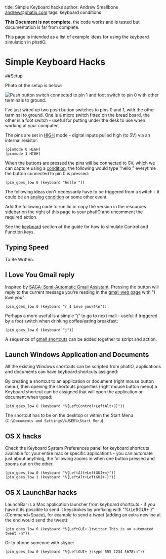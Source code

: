 title:	Simple Keyboard hacks
author:	Andrew Smallbone <andrew@phatio.com>
tags: keyboard conditions

__This Document is not complete__, the code works and is tested but documentation is far from complete.

This page is intended as a list of example ideas for using the keyboard simulation in phatIO.

# Simple Keyboard Hacks

##Setup

Photo of the setup is below:

	
![Push button switch connected to pin 1 and foot switch to pin 0 with other terminals to ground.](setup-100.jpg)


I've just wired up two push button switches to pins 0 and 1, with the other terminal to ground.  One is a micro switch fitted on the bread board, the other is a foot switch - useful for putting under the desk to use when working at your computer.

The pins are set in [HIGH](/guide/basic_io/) mode - digital inputs pulled high (to 5V) via an internal resistor.  

	(pinmode 0 HIGH)
	(pinmode 1 HIGH)


When the buttons are pressed the pins will be connected to 0V, which we can capture using a [condition](/guilde/lio/conditions/), the following would type "hello " everytime the button connected to pin 0 is pressed:

	(pin_goes_low 0 (keyboard "hello "))

The following ideas don't necessarily have to be triggered from a switch - it could be an [analog condition](../ideas/basic_adc/) or some other event.

Add the following code to run.lio or copy the version in the resources sidebar on the right of this page to your phatIO and uncomment the required action.


See the [keyboard](/guide/lio/keyboard) section of the guide for how to simulate Control and Function keys.

## Typing Speed

To Be Written.


## __I Love You__ Gmail reply

Inspired by [SAGA: Semi-Automatic Gmail Assistant](http://milwaukeemakerspace.org/2012/11/automatic-gmail-assistant/).  Pressing the button will reply to the current message you're reading in the [gmail web page](http://mail.google.com/) with "I love you":

	(pin_goes_low 0 (keyboard "r I Love you\t\n"))
	
Perhaps a more useful is a simple "j" to go to next mail - useful if triggered by a foot switch when drinking coffee/eating breakfast:

	(pin_goes_low 0 (keyboard "j"))

A sequence of [gmail shortcuts](http://support.google.com/mail/bin/answer.py?hl=en&answer=6594) can be added together to script and action.

## Launch Windows Application and Documents

All the existing Windows shortcuts can be scripted from phatIO, applications and documents can have keyboard shortcuts assigned:
 
By creating a shortcut to an application or document (right mouse button menu), then opening the shortcuts properties (right mouse button menu) a Keyboard shortcut can be assigned that will open the application or document when typed:

	(pin_goes_low 0 (keyboard "%{LeftControl+LeftAlt+J}"))

The shortcut has to be on the desktop or within the Start Menu (`C:\Documents and Settings\%USER%\Start Menu`).

## OS X hacks
Check the Keyboard System Preferences panel for keyboard shortcuts available for your entire mac or specific applications - you can automate just about anything, the following zooms in when one button pressed and zooms out on the other.

	(pin_goes_low 0 (keyboard "%{LeftAlt+LeftGUI+=}"))
	(pin_goes_low 1 (keyboard "%{LeftAlt+LeftGUI+-}"))



## OS X LaunchBar hacks

LaunchBar is a Mac application launcher from keyboard shortcuts - if you have it its possible to send it keystrokes by prefixing with "%{LeftGUI+ }" (Command+Space), for example to send a tweet (adding an extra newline at the end would send the tweet):

	(pin_goes_low 0 (keyboard "%{LeftGUI+ }twitter This is an automated tweet \n"))
	
Or to phone someone with skype:

	(pin_goes_low 0 (keyboard "%{LeftGUI+ }skype 555 1234 5678\n"))



